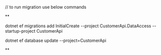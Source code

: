 // to run migration use below commands

**

dotnet ef migrations add InitialCreate --project CustomerApi.DataAccess --startup-project CustomerApi

dotnet ef database update --project=CustomerApi

**
